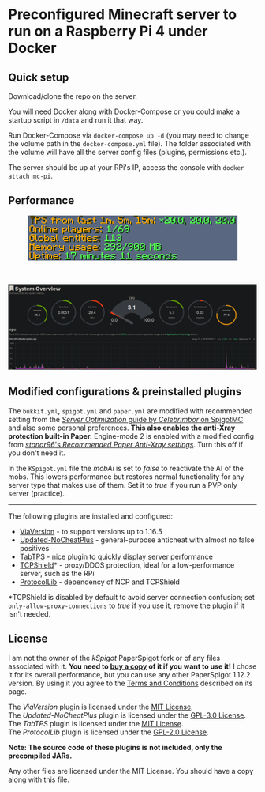 #  Preconfigured Minecraft server to run on a Raspberry Pi 4 under Docker

## Quick setup

Download/clone the repo on the server.

You will need Docker along with Docker-Compose or you could make a startup script in `/data` and run it that way.

Run Docker-Compose via `docker-compose up -d` (you may need to change the volume path in the `docker-compose.yml` file). The folder associated with the volume will have all the server config files (plugins, permissions etc.).

The server should be up at your RPi's IP, access the console with `docker attach mc-pi`.

## Performance

<p align="center"><img src="https://github.com/sabinM1/mc-pi/blob/master/images/tps.png"/></p>
<br>
<p align="center"><img src="https://github.com/sabinM1/mc-pi/blob/master/images/netdata.png"/></p>

## Modified configurations & preinstalled plugins

The `bukkit.yml`, `spigot.yml` and `paper.yml` are modified with recommended setting from the [*Server Optimization* guide by *Celebrimbor* on SpigotMC](https://www.spigotmc.org/threads/guide-server-optimization%E2%9A%A1.283181/) and also some personal preferences. **This also enables the anti-Xray protection built-in Paper.** Engine-mode 2 is enabled with a modified config from [*stonar96*'s *Recommended Paper Anti-Xray settings*](https://gist.github.com/stonar96/ba18568bd91e5afd590e8038d14e245e). Turn this off if you don't need it.

In the `KSpigot.yml` file the *mobAi* is set to *false* to reactivate the AI of the mobs. This lowers performance but restores normal functionality for any server type that makes use of them. Set it to *true* if you run a PVP only server (practice).

---

The following plugins are installed and configured:
  - [ViaVersion](https://www.spigotmc.org/resources/viaversion.19254/) - to support versions up to 1.16.5
  - [Updated-NoCheatPlus](https://github.com/Updated-NoCheatPlus/NoCheatPlus) - general-purpose anticheat with almost no false positives
  - [TabTPS](https://www.spigotmc.org/resources/tabtps-1-8-8-1-16-show-tps-mspt-and-more-in-the-tab-menu.82528/) - nice plugin to quickly display server performance
  - [TCPShield](https://github.com/TCPShield/RealIP)* - proxy/DDOS protection, ideal for a low-performance server, such as the RPi
  - [ProtocolLib](https://www.spigotmc.org/resources/protocollib.1997/) - dependency of NCP and TCPShield
 
<spam>*</spam>TCPShield is disabled by default to avoid server connection confusion; set `only-allow-proxy-connections` to *true* if you use it, remove the plugin if it isn't needed.

## License

I am not the owner of the *kSpigot* PaperSpigot fork or of any files associated with it. **You need to [buy a copy](https://www.mc-market.org/resources/12302/) of it if you want to use it!** I chose it for its overall performance, but you can use any other PaperSpigot 1.12.2 version. By using it you agree to the [Terms and Conditions](https://www.mc-market.org/resources/12302/market-place-view-tnc) described on its page.

The *ViaVersion* plugin is licensed under the [MIT License](https://github.com/ViaVersion/ViaVersion/blob/master/LICENSE).<br>
The *Updated-NoCheatPlus* plugin is licensed under the [GPL-3.0 License](https://github.com/Updated-NoCheatPlus/NoCheatPlus/LICENSE.txt).<br>
The *TabTPS* plugin is licensed under the [MIT License](https://github.com/jpenilla/TabTPS/blob/master/license.txt).<br>
The *ProtocolLib* plugin is licensed under the [GPL-2.0 License](https://github.com/dmulloy2/ProtocolLib/blob/master/License.txt).

**Note: The source code of these plugins is not included, only the precompiled JARs.**

Any other files are licensed under the MIT License. You should have a copy along with this file.
